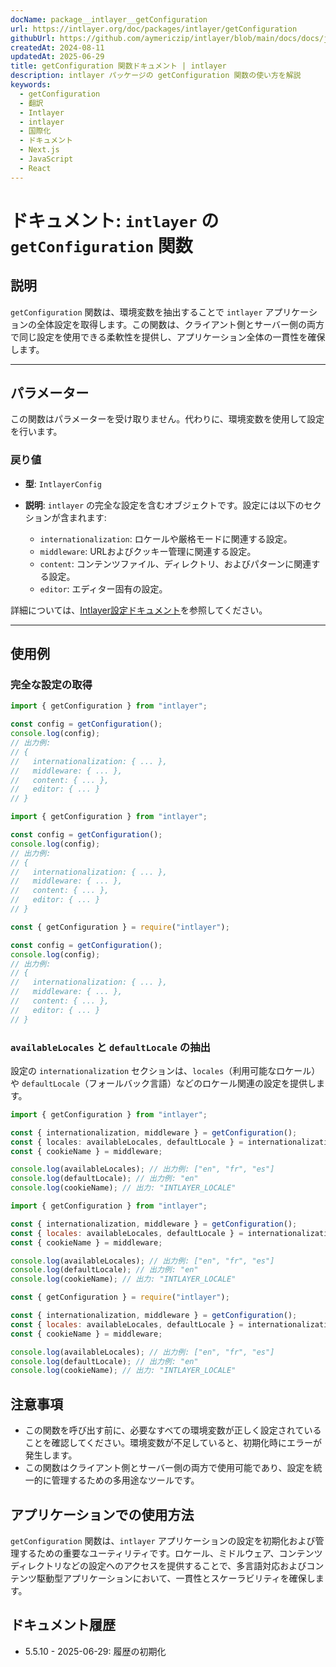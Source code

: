 ```yaml
---
docName: package__intlayer__getConfiguration
url: https://intlayer.org/doc/packages/intlayer/getConfiguration
githubUrl: https://github.com/aymericzip/intlayer/blob/main/docs/docs/ja/packages/intlayer/getConfiguration.md
createdAt: 2024-08-11
updatedAt: 2025-06-29
title: getConfiguration 関数ドキュメント | intlayer
description: intlayer パッケージの getConfiguration 関数の使い方を解説
keywords:
  - getConfiguration
  - 翻訳
  - Intlayer
  - intlayer
  - 国際化
  - ドキュメント
  - Next.js
  - JavaScript
  - React
---
```


# ドキュメント: `intlayer` の `getConfiguration` 関数

## 説明

`getConfiguration` 関数は、環境変数を抽出することで `intlayer` アプリケーションの全体設定を取得します。この関数は、クライアント側とサーバー側の両方で同じ設定を使用できる柔軟性を提供し、アプリケーション全体の一貫性を確保します。

---

## パラメーター

この関数はパラメーターを受け取りません。代わりに、環境変数を使用して設定を行います。

### 戻り値

- **型**: `IntlayerConfig`
- **説明**: `intlayer` の完全な設定を含むオブジェクトです。設定には以下のセクションが含まれます:

  - `internationalization`: ロケールや厳格モードに関連する設定。
  - `middleware`: URLおよびクッキー管理に関連する設定。
  - `content`: コンテンツファイル、ディレクトリ、およびパターンに関連する設定。
  - `editor`: エディター固有の設定。

詳細については、[Intlayer設定ドキュメント](https://github.com/aymericzip/intlayer/blob/main/docs/docs/ja/configuration.md)を参照してください。

---

## 使用例

### 完全な設定の取得

```typescript codeFormat="typescript"
import { getConfiguration } from "intlayer";

const config = getConfiguration();
console.log(config);
// 出力例:
// {
//   internationalization: { ... },
//   middleware: { ... },
//   content: { ... },
//   editor: { ... }
// }
```

```javascript codeFormat="esm"
import { getConfiguration } from "intlayer";

const config = getConfiguration();
console.log(config);
// 出力例:
// {
//   internationalization: { ... },
//   middleware: { ... },
//   content: { ... },
//   editor: { ... }
// }
```

```javascript codeFormat="commonjs"
const { getConfiguration } = require("intlayer");

const config = getConfiguration();
console.log(config);
// 出力例:
// {
//   internationalization: { ... },
//   middleware: { ... },
//   content: { ... },
//   editor: { ... }
// }
```

### `availableLocales` と `defaultLocale` の抽出

設定の `internationalization` セクションは、`locales`（利用可能なロケール）や `defaultLocale`（フォールバック言語）などのロケール関連の設定を提供します。

```typescript codeFormat="typescript"
import { getConfiguration } from "intlayer";

const { internationalization, middleware } = getConfiguration();
const { locales: availableLocales, defaultLocale } = internationalization;
const { cookieName } = middleware;

console.log(availableLocales); // 出力例: ["en", "fr", "es"]
console.log(defaultLocale); // 出力例: "en"
console.log(cookieName); // 出力: "INTLAYER_LOCALE"
```

```javascript codeFormat="esm"
import { getConfiguration } from "intlayer";

const { internationalization, middleware } = getConfiguration();
const { locales: availableLocales, defaultLocale } = internationalization;
const { cookieName } = middleware;

console.log(availableLocales); // 出力例: ["en", "fr", "es"]
console.log(defaultLocale); // 出力例: "en"
console.log(cookieName); // 出力: "INTLAYER_LOCALE"
```

```javascript codeFormat="commonjs"
const { getConfiguration } = require("intlayer");

const { internationalization, middleware } = getConfiguration();
const { locales: availableLocales, defaultLocale } = internationalization;
const { cookieName } = middleware;

console.log(availableLocales); // 出力例: ["en", "fr", "es"]
console.log(defaultLocale); // 出力例: "en"
console.log(cookieName); // 出力: "INTLAYER_LOCALE"
```

## 注意事項

- この関数を呼び出す前に、必要なすべての環境変数が正しく設定されていることを確認してください。環境変数が不足していると、初期化時にエラーが発生します。
- この関数はクライアント側とサーバー側の両方で使用可能であり、設定を統一的に管理するための多用途なツールです。

## アプリケーションでの使用方法

`getConfiguration` 関数は、`intlayer` アプリケーションの設定を初期化および管理するための重要なユーティリティです。ロケール、ミドルウェア、コンテンツディレクトリなどの設定へのアクセスを提供することで、多言語対応およびコンテンツ駆動型アプリケーションにおいて、一貫性とスケーラビリティを確保します。

## ドキュメント履歴

- 5.5.10 - 2025-06-29: 履歴の初期化

